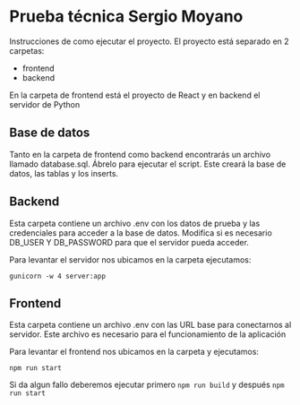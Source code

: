 # Prueba técnica Sergio Moyano

Instrucciones de como ejecutar el proyecto. El proyecto está separado en 2 carpetas:

- frontend
- backend

En la carpeta de frontend está el proyecto de React y en backend el servidor de Python

## Base de datos

Tanto en la carpeta de frontend como backend encontrarás un archivo llamado database.sql. Ábrelo para ejecutar el script. Este creará la base de datos, las tablas y los inserts.

## Backend
Esta carpeta contiene un archivo .env con los datos de prueba y las credenciales para acceder a la base de datos. Modifica si es necesario DB_USER Y DB_PASSWORD para que el servidor pueda acceder.

Para levantar el servidor nos ubicamos en la carpeta ejecutamos:

    gunicorn -w 4 server:app

## Frontend

Esta carpeta contiene un archivo .env con las URL base para conectarnos al servidor. Este archivo es necesario para el funcionamiento de la aplicación

Para levantar el frontend nos ubicamos en la carpeta y ejecutamos:

    npm run start

Si da algun fallo deberemos ejecutar primero ``npm run build`` y después ``npm run start``
